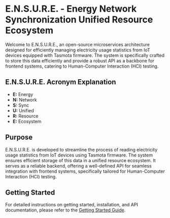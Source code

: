 # E.N.S.U.R.E. - Energy Network Synchronization Unified Resource Ecosystem

Welcome to E.N.S.U.R.E., an open-source microservices architecture designed for efficiently managing electricity usage statistics from IoT devices equipped with Tasmota firmware. The system is specifically crafted to store this data efficiently and provide a robust API as a backbone for frontend systems, catering to Human-Computer Interaction (HCI) testing.

## E.N.S.U.R.E. Acronym Explanation

- **E:** Energy
- **N:** Network
- **S:** Sync
- **U:** Unified
- **R:** Resource
- **E:** Ecosystem

## Purpose

E.N.S.U.R.E. is developed to streamline the process of reading electricity usage statistics from IoT devices using Tasmota firmware. The system ensures efficient storage of this data in a unified resource ecosystem. It serves as a reliable backend, offering a well-defined API for seamless integration with frontend systems, specifically tailored for Human-Computer Interaction (HCI) testing.

## Getting Started

For detailed instructions on getting started, installation, and API documentation, please refer to the [Getting Started Guide](docs/getting-started.md).